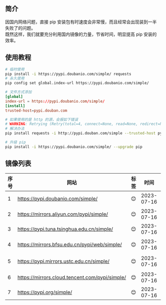 ## 简介

因国内网络问题，直接 pip 安装包有时速度会非常慢，而且经常会出现装到一半失败了的问题。  
既然这样，我们就要充分利用国内镜像的力量，节省时间，明显提高 pip 安装的效率。  

## 使用教程

```bash
# 临时使用
pip install -i https://pypi.doubanio.com/simple/ requests
# 永久使用
pip config set global.index-url https://pypi.doubanio.com/simple/
```

```conf
# 文件方式添加
[global]
index-url = https://pypi.doubanio.com/simple/
[install] 
trusted-host=pypi.douban.com
```

```bash
# 如果使用的是 http 的源，会报如下错误
# WARNING: Retrying (Retry(total=4, connect=None, read=None, redirect=None, status=None)) after connection broken by 'ProtocolError('Connection aborted.', RemoteDisconnected('Remote end closed connection without response'))': /simple/requests/
# 解决办法
pip install requests -i http://pypi.douban.com/simple --trusted-host pypi.douban.com
```

```bash
# 升级 pip
pip install -i https://pypi.doubanio.com/simple/ --upgrade pip 
```

## 镜像列表

| 序号 | 网站                                             | 标签 | 时间         | 备注              |
|----|------------------------------------------------|----|------------|-----------------|
| 1  | https://pypi.doubanio.com/simple/              | 😊 | 2023-07-16 | 豆瓣(https/http)  |
| 2  | https://mirrors.aliyun.com/pypi/simple/        | 😊 | 2023-07-16 | 阿里云(https/http) |
| 3  | https://pypi.tuna.tsinghua.edu.cn/simple/      | 😊 | 2023-07-16 | 清华大学            |
| 4  | https://mirrors.bfsu.edu.cn/pypi/web/simple/   | 😊 | 2023-07-16 | 北京外国语大学         |
| 5  | https://pypi.mirrors.ustc.edu.cn/simple/       | 😊 | 2023-07-16 | 中国科学技术大学        |
| 6  | https://mirrors.cloud.tencent.com/pypi/simple/ | 😊 | 2023-07-16 | 腾讯云(https/http) |
| 7  | https://pypi.org/simple/                       | 😊 | 2023-07-16 | 官方              |
